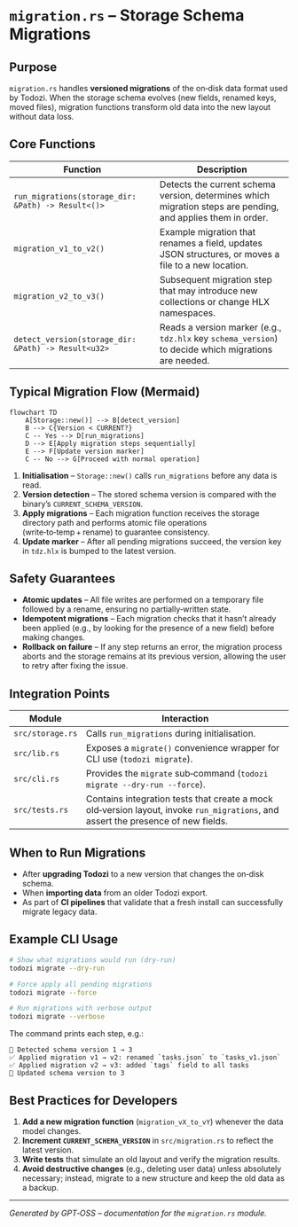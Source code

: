 # `migration.rs` – Storage Schema Migrations

## Purpose
`migration.rs` handles **versioned migrations** of the on‑disk data format used by Todozi.
When the storage schema evolves (new fields, renamed keys, moved files), migration functions transform old data into the new layout without data loss.

## Core Functions

| Function | Description |
|----------|-------------|
| `run_migrations(storage_dir: &Path) -> Result<()>` | Detects the current schema version, determines which migration steps are pending, and applies them in order. |
| `migration_v1_to_v2()` | Example migration that renames a field, updates JSON structures, or moves a file to a new location. |
| `migration_v2_to_v3()` | Subsequent migration step that may introduce new collections or change HLX namespaces. |
| `detect_version(storage_dir: &Path) -> Result<u32>` | Reads a version marker (e.g., `tdz.hlx` key `schema_version`) to decide which migrations are needed. |

## Typical Migration Flow (Mermaid)

```mermaid
flowchart TD
    A[Storage::new()] --> B[detect_version]
    B --> C{Version < CURRENT?}
    C -- Yes --> D[run_migrations]
    D --> E[Apply migration steps sequentially]
    E --> F[Update version marker]
    C -- No --> G[Proceed with normal operation]
```

1. **Initialisation** – `Storage::new()` calls `run_migrations` before any data is read.
2. **Version detection** – The stored schema version is compared with the binary’s `CURRENT_SCHEMA_VERSION`.
3. **Apply migrations** – Each migration function receives the storage directory path and performs atomic file operations (write‑to‑temp + rename) to guarantee consistency.
4. **Update marker** – After all pending migrations succeed, the version key in `tdz.hlx` is bumped to the latest version.

## Safety Guarantees

* **Atomic updates** – All file writes are performed on a temporary file followed by a rename, ensuring no partially‑written state.
* **Idempotent migrations** – Each migration checks that it hasn’t already been applied (e.g., by looking for the presence of a new field) before making changes.
* **Rollback on failure** – If any step returns an error, the migration process aborts and the storage remains at its previous version, allowing the user to retry after fixing the issue.

## Integration Points

| Module | Interaction |
|--------|-------------|
| `src/storage.rs` | Calls `run_migrations` during initialisation. |
| `src/lib.rs` | Exposes a `migrate()` convenience wrapper for CLI use (`todozi migrate`). |
| `src/cli.rs` | Provides the `migrate` sub‑command (`todozi migrate --dry-run --force`). |
| `src/tests.rs` | Contains integration tests that create a mock old‑version layout, invoke `run_migrations`, and assert the presence of new fields. |

## When to Run Migrations

- After **upgrading Todozi** to a new version that changes the on‑disk schema.
- When **importing data** from an older Todozi export.
- As part of **CI pipelines** that validate that a fresh install can successfully migrate legacy data.

## Example CLI Usage

```sh
# Show what migrations would run (dry‑run)
todozi migrate --dry-run

# Force apply all pending migrations
todozi migrate --force

# Run migrations with verbose output
todozi migrate --verbose
```

The command prints each step, e.g.:

```
🔄 Detected schema version 1 → 3
✅ Applied migration v1 → v2: renamed `tasks.json` to `tasks_v1.json`
✅ Applied migration v2 → v3: added `tags` field to all tasks
🔢 Updated schema version to 3
```

## Best Practices for Developers

1. **Add a new migration function** (`migration_vX_to_vY`) whenever the data model changes.
2. **Increment `CURRENT_SCHEMA_VERSION`** in `src/migration.rs` to reflect the latest version.
3. **Write tests** that simulate an old layout and verify the migration results.
4. **Avoid destructive changes** (e.g., deleting user data) unless absolutely necessary; instead, migrate to a new structure and keep the old data as a backup.

---

*Generated by GPT‑OSS – documentation for the `migration.rs` module.*

